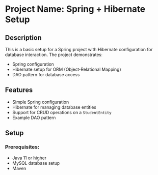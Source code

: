 # Project Name: Spring + Hibernate Setup

## Description
This is a basic setup for a Spring project with Hibernate configuration for database interaction. The project demonstrates:
- Spring configuration
- Hibernate setup for ORM (Object-Relational Mapping)
- DAO pattern for database access

## Features
- Simple Spring configuration
- Hibernate for managing database entities
- Support for CRUD operations on a `StudentEntity`
- Example DAO pattern

## Setup

### Prerequisites:
- Java 11 or higher
- MySQL database setup
- Maven
